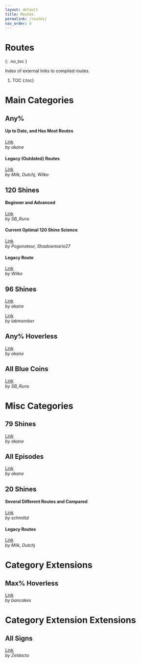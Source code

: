 ```yaml
---
layout: default
title: Routes
permalink: /routes/
nav_order: 4
---
```


# **Routes**
{: .no_toc }

Index of external links to compiled routes.

1. TOC
{:toc}

# Main Categories 

## Any%  
#### Up to Date, and Has Most Routes
[Link](https://docs.google.com/spreadsheets/d/1_YA7xzNsG1JgCPHRJEKPGEIQGD_0Dp6e5HD_lvV5uvE/edit?gid=0#gid=0)  
*by akane*  

#### Legacy (Outdated) Routes
[Link](https://docs.google.com/spreadsheets/d/19wxG81nHkHlGVPRJZJKp8VcxSeGbRZnKmR9lN7jJSwM/edit#gid=1743316251)  
*by Milk, Dutchj, Wilko*  

## 120 Shines  
#### Beginner and Advanced
[Link](https://docs.google.com/spreadsheets/d/1RYgVH24OCRzEurlxePwU7Ltt-mtNuSK5yHYcrjiRAKI/edit?gid=148575540#gid=148575540)  
*by SB_Runs*

#### Current Optimal 120 Shine Science
[Link](https://docs.google.com/spreadsheets/d/1Vn-sqezuHox5zx9SgHWstKIR7_3CJ2hrVmzPl95Sa0U/edit?gid=1339267160#gid=1339267160)  
*by Pogonateur, Shadowmario27*

#### Legacy Route  
[Link](https://docs.google.com/spreadsheets/d/1I2gojd6k2-fiDhW92VFG7C6_-CpGjrDS3H2ai8knDEg/edit#gid=0)  
*by Wilko*

## 96 Shines  
[Link](https://docs.google.com/spreadsheets/d/1_YA7xzNsG1JgCPHRJEKPGEIQGD_0Dp6e5HD_lvV5uvE/edit?gid=1404316461#gid=1404316461)  
*by akane*

[Link](https://pastebin.com/GCVd69N8)  
*by labmember*  

## Any% Hoverless  
[Link](https://docs.google.com/spreadsheets/d/1_YA7xzNsG1JgCPHRJEKPGEIQGD_0Dp6e5HD_lvV5uvE/edit?gid=703176559#gid=703176559)  
*by akane*  

## All Blue Coins  
[Link](https://docs.google.com/spreadsheets/d/1y_VvwcecK4O2TzQZbo9z4uDX6y61jUJKUdx82QRyxcA/edit?gid=0#gid=0)  
*by SB_Runs*

# Misc Categories

## 79 Shines 
[Link](https://docs.google.com/spreadsheets/d/1_YA7xzNsG1JgCPHRJEKPGEIQGD_0Dp6e5HD_lvV5uvE/edit?gid=1274031008#gid=1274031008)  
*by akane*  

## All Episodes  
[Link](https://docs.google.com/spreadsheets/d/1_YA7xzNsG1JgCPHRJEKPGEIQGD_0Dp6e5HD_lvV5uvE/edit?gid=1274031008#gid=1274031008)  
*by akane*

## 20 Shines  
#### Several Different Routes and Compared
[Link](https://docs.google.com/spreadsheets/d/17A-sxmSBVKzGtyZBUG33MBM68OLYCcUVEvRRecV0vGo/edit?gid=0#gid=0)  
*by schmittd*  

#### Legacy Routes  
[Link](https://docs.google.com/spreadsheets/d/19wxG81nHkHlGVPRJZJKp8VcxSeGbRZnKmR9lN7jJSwM/edit#gid=892750369)  
*by Milk, Dutchj*

# Category Extensions

## Max% Hoverless  
[Link](https://docs.google.com/spreadsheets/d/1xbp-U7aAu9WN2HquHgFWNPBahA2thGEg9_LzJGxSP2s/edit?gid=0#gid=0)  
*by bancakes*

# Category Extension Extensions  

## All Signs  
[Link](https://www.notion.so/The-Signs-in-Super-Mario-Sunshine-65e463313d4b4bcaa701ad2864731ae0?pvs=4)  
*by Zeldocto*  
